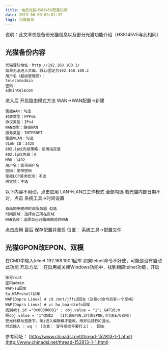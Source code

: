 ```yaml
---
title: 电信光猫HS8145V配置说明
date: 2019-08-09 09:01:37
tags: 光猫备份
---
```

说明：此文章仅是备份光猫信息以及部分光猫功能介绍（HS8145V5与此相同）
<!--more-->
## 光猫备份内容
```
光猫登陆地址：http://192.168.100.1/
如果无法进入页面，将ip固定为192.168.100.2
用户名（超级管理员）：
telecomadmin
密码：
admintelecom
```
进入后
开启路由模式方法
WAN->WAN配置->新建
```
使能WAN：勾选
封装类型：PPPoE 
协议类型：IPv4
WAN类型：路由WAN
服务类型：INTERNET
使能VLAN：勾选
VLAN ID：3425
802.1p优先级策略：使用指定值
802.1p优先级：0
MRU：1492
用户名：宽带用户名
密码：宽带密码
使能LCP请求检测：不选
绑定项：不选
```
以下内容不用动，点击应用
LAN->LAN口工作模式
全部勾选
若光猫内部日期不对，点击
系统工具->时间设置
```
自动同步网络时间服务器 勾选
时间区域：选择自己所在区域
WAN名称：选择自己开路由模式的WAN
```
点击应用
最后
保存配置并重启
位置：
系统工具->配置文件
## 光猫GPON改EPON、双模
在CMD中输入telnet 192.168.100.1回车
如果telnet命令不好使，可能是没有启动此功能
开启方法：
在启用或关闭Windows功能中，找到相应telnet功能，开启
```
账号root
密码admin
WAP>su回车
Su_WAP>shell回车
WAP(Dopra Linux) # cd /mnt/jffs2回车（注意cd命令后有一个空格）
WAP(Dopra Linux) # vi hw_boardinfo回车
找到obj.id ="0x00000001" ; obj.value = "1"; &#710;m
把obj.value = "1"改成2   (1代表GPON,2代表EPON,4代表E/G双模)
把光标移动至数字，按i进入编辑模才能改。改好后按ESC退出，
然后输入 : wq ！ (注意： 冒号感叹号要打上) ， 回车
```
参考网址：
[http://www.chinadsl.net/thread-152813-1-1.html](http://www.chinadsl.net/thread-152813-1-1.html)